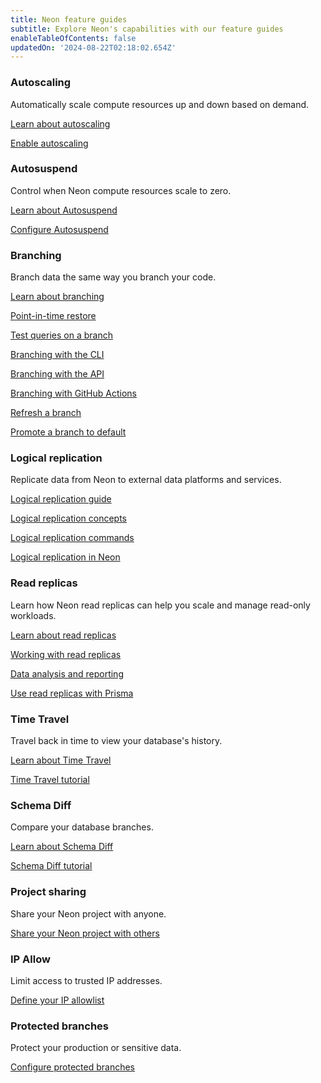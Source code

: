 ```yaml
---
title: Neon feature guides
subtitle: Explore Neon's capabilities with our feature guides
enableTableOfContents: false
updatedOn: '2024-08-22T02:18:02.654Z'
---
```


### Autoscaling

Automatically scale compute resources up and down based on demand.

<DetailIconCards>

<a href="/docs/introduction/autoscaling" description="Find out how autoscaling can reduce your costs." icon="autoscaling">Learn about autoscaling</a>

<a href="/docs/guides/autoscaling-guide" description="Enable autoscaling to automatically scale compute resources on demand" icon="enable">Enable autoscaling</a>

</DetailIconCards>

### Autosuspend

Control when Neon compute resources scale to zero.

<DetailIconCards>

<a href="/docs/introduction/auto-suspend" description="Discover how Neon can reduce your compute to zero when not in use" icon="hourglass">Learn about Autosuspend</a>

<a href="/docs/guides/autoscaling-guide" description="Configure autosuspend to control when your compute scales to zero" icon="setup">Configure Autosuspend</a>

</DetailIconCards>

### Branching

Branch data the same way you branch your code.

<DetailIconCards>

<a href="/docs/introduction/branching" description="With Neon, you can instantly branch your data in the same way that you branch your code" icon="branching">Learn about branching</a>

<a href="/docs/guides/branching-pitr" description="Restore your data to a past state with database branching" icon="invert">Point-in-time restore</a>

<a href="/docs/guides/branching-test-queries" description="Use branching to test queries before running them in production" icon="queries">Test queries on a branch</a>

<a href="/docs/guides/branching-neon-cli" description="Create and manage branches with the Neon CLI" icon="cli">Branching with the CLI</a>

<a href="/docs/guides/branching-neon-api" description="Create and manage branches with the Neon API" icon="transactions">Branching with the API</a>

<a href="/docs/guides/branching-github-actions" description="Automate branching with GitHub Actions" icon="split-branch">Branching with GitHub Actions</a>

<a href="/docs/guides/branch-refresh" description="Refresh a development branch with the Neon API" icon="split-branch">Refresh a branch</a>

<a href="/docs/guides/branch-promote" description="Promote a branch to default with the the Neon API" icon="split-branch">Promote a branch to default</a>

</DetailIconCards>

### Logical replication

Replicate data from Neon to external data platforms and services.

<DetailIconCards>

<a href="/docs/guides/logical-replication-guide" description="Get started with logical replication in Neon" icon="screen">Logical replication guide</a>

<a href="/docs/guides/logical-replication-concepts" description="Learn about LangChainlogical replication concepts" icon="scale-up">Logical replication concepts</a>

<a href="/docs/guides/logical-replication-manage" description="Commands for managing your logical replication configuration" icon="cli">Logical replication commands</a>

<a href="/docs/guides/logical-replication-neon" description="Information about logical replication specific to Neon" icon="screen">Logical replication in Neon</a>

</DetailIconCards>

### Read replicas

Learn how Neon read replicas can help you scale and manage read-only workloads.

<DetailIconCards>

<a href="/docs/introduction/read-replicas" description="Learn how Neon maximizes scalability and more with read replicas" icon="scale-up">Learn about read replicas</a>

<a href="/docs/guides/read-replica-guide" description="How to create and manage read replicas" icon="ladder">Working with read replicas</a>

<a href="/docs/guides/read-replica-data-analysis" description="Offload data analysis and reporting queries to read replicas" icon="chart-bar">Data analysis and reporting</a>

<a href="/docs/guides/read-replica-prisma" description="Scale your applications with Neon read replicas and Prisma Client" icon="screen">Use read replicas with Prisma</a>

</DetailIconCards>

### Time Travel

Travel back in time to view your database's history.

<DetailIconCards>

<a href="/docs/guides/time-travel-assist" description="Learn how to query point-in-time connections against your data's history" icon="scale-up">Learn about Time Travel</a>

<a href="/docs/guides/time-travel-tutorial" description="Use Time Travel to analyze changes made to your database over time" icon="scale-up">Time Travel tutorial</a>

</DetailIconCards>

### Schema Diff

Compare your database branches.

<DetailIconCards>

<a href="/docs/guides/schema-diff" description="Learn how to use Neon's Schema Diff tool to compare branches of your database" icon="scale-up">Learn about Schema Diff</a>

<a href="/docs/guides/schema-diff-tutorial" description="Step-by-step guide showing you how to compare two development branches using Schema Diff" icon="scale-up">Schema Diff tutorial</a>

</DetailIconCards>

### Project sharing

Share your Neon project with anyone.

<DetailIconCards>

<a href="/docs/guides/project-sharing-guide" description="Give other users access to your project from the Neon Console, API, and CLI" icon="respond-arrow">Share your Neon project with others</a>

</DetailIconCards>

### IP Allow

Limit access to trusted IP addresses.

<DetailIconCards>

<a href="/docs/introduction/ip-allow" description="Learn how to limit database access to trusted IP addresses" icon="respond-arrow">Define your IP allowlist</a>

</DetailIconCards>

### Protected branches

Protect your production or sensitive data.

<DetailIconCards>

<a href="/docs/guides/protected-branches" description="Learn how to use Neon's protected branches feature to secure access to critical data" icon="respond-arrow">Configure protected branches</a>

</DetailIconCards>
